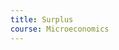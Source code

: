 ```yaml
---
title: Surplus
course: Microeconomics
---
```

<script src="/assets/js/ev.js"></script>

<script defer>
const EdgeWorth = new EconVision();
    Surplus.setGraphs({
      "idDiv": "SurplusGraph",
      "height": "650px",
      "width": "100",
      "left": -25,
      "right": 150,
      "bottom": -15,
      "top": 100,
      "showGrid": false,
      "expressions": false,
      "keypad": false,
      "zoomFit": true,
      "settingsMenu": false,
      "showXAxis": true,
      "showYAxis": true,
      "xAxisLabel": "Q(units)       ",
      "yAxisLabel": "P($)"
    });
    //Price Function
    Surplus.addFuncInput({idDiv:'PFunction', title:'Price Function for the firm', func:'f\_{p}\\left(Q\\right)', latex:'60-0.5Q', constraint:'\\left\\{Q\\ge0\\right\\}', listGraphs:\[0]});

    //MC

    Surplus.addFuncInput({idDiv:'MCFunction', title:'Marginal Cost Function for the firm', func:'f\_{mc}\\left(Q\\right)', latex:'\\frac{Q}{2}', constraint:'\\left\\{Q\\ge0\\right\\}', color:'#6042a6', listGraphs:\[0]});

    //P~MC

    Surplus.addExpression({idDiv:"PMCQOptimal", latex:"f\_{p}\\left(Q\_{opt}\\right)\\sim f\_{mc}\\left(Q\_{opt}\\right)", listGraphs:\[0]});

    Surplus.addExpression({idDiv:"PriceOptimal", latex:"P\_{opt}=f\_{p}\\left(Q\_{opt}\\right)", listGraphs:\[0]});

    //Optimal Supply&Demand

    Surplus.addExpression({idDiv:"OptimalQ", latex:"x=Q\_{opt}\\left\\{0<y<P\_{opt}\\right\\}", color:'gray', lineStyle:Desmos.Styles.DASHED, lineWidth:"0.9", listGraphs:\[0]});

    Surplus.addExpression({idDiv:"OptimalP", latex:"y=P\_{opt}\\left\\{0<x<Q\_{opt}\\right\\}", color:'gray', lineStyle:Desmos.Styles.DASHED, lineWidth:"0.9", listGraphs:\[0]});

    ////roundoptimal

    Surplus.addExpression({idDiv:"OptimalRoundQ", latex:"Q\_{opt2}=\\frac{\\operatorname{round}\\left(Q\_{opt}\\cdot100\\right)}{100}", color:'gray', listGraphs:\[0]});

    Surplus.addExpression({idDiv:"OptimalRoundP", latex:"P\_{opt2}=\\frac{\\operatorname{round}\\left(P\_{opt}\\cdot100\\right)}{100}", color:'gray', listGraphs:\[0]});

    Surplus.setValue({idDiv:"OptimalRoundQDisplay", latex:"Q\_{opt2}", listGraphs:\[0]});

    Surplus.setValue({idDiv:"OptimalRoundPDisplay", latex:"P\_{opt2}", listGraphs:\[0]});

    Surplus.addLabel({idDiv:'OptimalPoint', latex:'\\left(Q\_{opt},P_{opt}\\right)', color:'gray', label:'Market Clearing (${Q_opt2}, $${P\_opt2})', labelOrientation:Desmos.LabelOrientations.RIGHT, listGraphs:\[0]});

    //Select Option

    Surplus.addSelectInput({idDiv: "SurplusSelectInput", item: "Quota",	listGroup: \["QuotaQSlider", "QuotaQLabel", "QuotaSPDashedX", "QuotaSPDashedDemandY", "QuotaSPDashedSupplyY", "QuotaPriceDemand", "PriceQuotaSupplyRound", "QuotaPriceSupply", "ShadedCSPlusQuota", "ShadedPSPlusQuota"], listGraphs: \[0]});

    Surplus.addSelectInput({idDiv:"SurplusSelectInput", item:"Price Ceiling", listGroup:\["PriceCeilingSlider", "PriceCeillingLabel", "QuantityCeillingLabel", "MCPriceCeiling", "PriceCeilingDashedX", "PriceCeilingDashedY", "PriceCeilingDemandFun", "ShadedCSPlusPriceCeiling", "PriceCeilingSupplyFun", "ShadedPSPlusPriceCeiling"], listGraphs:\[0]});

    Surplus.addSelectInput({idDiv: "SurplusSelectInput", item: "Tax Per Unit", listGroup: \["TaxPerUnitSlider", "TaxPriceSupplyLabel", "TaxPriceDemandLabel", "TaxQuantatityLabel", "TaxDashedX", "TaxDashedDemandY", "TaxDashedSupplyY", "ShadedTaxCS", "ShadedTaxPS", "ShadedTaxDWL", "ShadedTaxGS"], listGraphs: \[0]});

    Surplus.addSelectInput({idDiv: "SurplusSelectInput", item: "Subsidy Per Unit", listGroup: \["subPerUnitSlider", "subPriceSupplyLabel", "subPriceDemandLabel", "subQuantatityLabel", "subDashedX", "subDashedDemandY", "subDashedSupplyY", "ShadedsubCS", "ShadedsubPS", "ShadedsubDWL", "ShadedsubGS","ShadedExpGS","ShadedExpGSSwitch"], listGraphs: \[0]});

    //Quota

    Surplus.addSliderInput({idDiv:"QuotaQSlider", title:"Quota", latex:"Q\_{q}", min:0, max:'Q\_{opt}', step:1, defaultValue:50, listGraphs:\[0]});

    Surplus.addLabel({idDiv:'QuotaQLabel', latex:'\\left(Q\_{q},0\\right)', color:'#c74440', label:'${Q\_q}', dragMode:Desmos.DragModes.X, labelOrientation:Desmos.LabelOrientations.BELOW, listGraphs:\[0]});

    Surplus.addExpression({idDiv:"PriceQuotaDemand", latex:"P\_{qD}=f\_{p}\\left(Q\_{q}\\right)", hidden:true, listGraphs:\[0]});

    Surplus.addExpression({idDiv:"PriceQuotaSupply", latex:"P\_{qS}=f\_{mc}\\left(Q\_{q}\\right)", hidden:true, listGraphs:\[0]});

    Surplus.addExpression({idDiv:"QuotaSPDashedX", latex:"x=Q\_{q}\\left\\{0<y<P\_{qD}\\right\\}", color:'#c74440', lineStyle:Desmos.Styles.DASHED, lineWidth:"0.9", listGraphs:\[0]});

    Surplus.addExpression({idDiv:"QuotaSPDashedDemandY", latex:"y=P\_{qD}\\left\\{0<x<Q\_{q}\\right\\}", color:'#c74440', lineStyle:Desmos.Styles.DASHED, lineWidth:"0.9", listGraphs:\[0]});

    Surplus.addExpression({idDiv:"QuotaSPDashedSupplyY", latex:"y=P\_{qS}\\left\\{0<x<Q\_{q}\\right\\}", color:'#c74440', lineStyle:Desmos.Styles.DASHED, lineWidth:"0.9", listGraphs:\[0]});

    Surplus.addExpression({idDiv:"PriceQuotaDemandRound", hidden:true, latex:"P\_{qD2}=\\frac{\\operatorname{round}\\left(P\_{qD}\\cdot100\\right)}{100}", color:'gray', listGraphs:\[0]});

    Surplus.addLabel({idDiv:'QuotaPriceDemand', hidden:true, latex:'\\left(0,P\_{qD}\\right)', color:'#c74440', label:'$${P\_qD2}', labelOrientation:Desmos.LabelOrientations.LEFT, listGraphs:\[0]});

    Surplus.addExpression({idDiv:"PriceQuotaSupplyRound", hidden:true, latex:"P\_{qS2}=\\frac{\\operatorname{round}\\left(P\_{qS}\\cdot100\\right)}{100}", color:'gray', listGraphs:\[0]});

    Surplus.addLabel({idDiv:'QuotaPriceSupply', latex:'\\left(0,P\_{qS}\\right)', color:'#c74440', label:'$${P\_qS2}', labelOrientation:Desmos.LabelOrientations.LEFT, listGraphs:\[0]});

    Surplus.addExpression({idDiv:"TotalConsumerSPFunc", latex:"f\_{tCS}\\left(x\\right)=\\left\\{0\\le x\\le Q\_{q}:f'\_{p}\\left(x\\right)x+f\_{p}\\left(0\\right)\\right\\}", color:'gray', hidden:true, listGraphs:\[0]});

    Surplus.addExpression({idDiv:"ShadedCSPlusQuota", latex:"P\_{qD}\\le y\\le f\_{tCS}\\left(x\\right)", color:'#388c46', lineStyle:Desmos.Styles.DASHED, lineWidth:"0", listGraphs:\[0]});

    Surplus.addExpression({idDiv:"TotalProducerSPFunc", latex:"f\_{tPS}\\left(x\\right)=\\left\\{0\\le x\\le Q\_{q}:f'\_{mc}\\left(x\\right)x+f\_{mc}\\left(0\\right)\\right\\}", color:'gray', hidden:true, listGraphs:\[0]});

    Surplus.addExpression({idDiv:"ShadedPSPlusQuota", hidden:false, latex:"f\_{tPS}\\left(x\\right)\\le y\\le P\\ \_{qD}", color:'#2d70b3', lineStyle:Desmos.Styles.DASHED, lineWidth:"0", listGraphs:\[0]});

    //Price Ceiling

    Surplus.addSliderInput({idDiv:"PriceCeilingSlider", title:"Price Ceiling", latex:"P\_{ceiling}", min:'f\_{mc}\\left(0\\right)', max:'P\_{opt}', step:'0.01', defaultValue:5, listGraphs:\[0]});

    Surplus.addLabel({idDiv:'PriceCeillingLabel', latex:'\\left(0,P_{ceiling}\\right)', color:'#c74440', label:'$${P\_ceiling}', dragMode:Desmos.DragModes.Y, labelOrientation:Desmos.LabelOrientations.LEFT, listGraphs:\[0]});

    Surplus.addLabel({idDiv:'QuantityCeillingLabel', latex:'\\left(Q\_{ceiling},0\\right)', color:'#c74440', label:'${Q\_ceiling}', labelOrientation:Desmos.LabelOrientations.BELOW, listGraphs:\[0]});

    Surplus.addExpression({idDiv:"MCPriceCeiling", latex:"f\_{mc}\\left(Q\_{ceiling}\\right)\\sim P\_{ceiling}", color:'#c74440', listGraphs:\[0]});

    Surplus.addExpression({idDiv:"PriceCeilingDashedX", latex:"x=Q\_{ceiling}\\left\\{0<y<f\_{p}\\left(Q\_{ceiling}\\right)\\right\\}", color:'#c74440', lineStyle:Desmos.Styles.DASHED, lineWidth:"0.9", listGraphs:\[0]});

    Surplus.addExpression({idDiv:"PriceCeilingDashedY", latex:"y=P\_{ceiling}\\left\\{0<x<Q\_{ceiling}\\right\\}", color:'#c74440', lineStyle:Desmos.Styles.DASHED, lineWidth:"0.9", listGraphs:\[0]});

    Surplus.addExpression({idDiv:"PriceCeilingDemandFun", latex:"f\_{tcCS}\\left(x\\right)=\\left\\{0\\le x\\le Q\_{ceiling}:f\_{p}'\\left(x\\right)x+f\_{p}\\left(0\\right)\\right\\}", hidden:true, listGraphs:\[0]});

    Surplus.addExpression({idDiv:"ShadedCSPlusPriceCeiling", latex:"P\_{ceiling}\\le y\\le f\_{tcCS}\\left(x\\right)", color:'#388c46', lineStyle:Desmos.Styles.DASHED, lineWidth:"0", listGraphs:\[0]});

    Surplus.addExpression({idDiv:"PriceCeilingSupplyFun", latex:"f\_{tcPS}\\left(x\\right)=\\left\\{0\\le x\\le Q\_{ceiling}:f'\_{mc}\\left(x\\right)x+f\_{mc}\\left(0\\right)\\right\\}", color:'gray', hidden:true, listGraphs:\[0]});

    Surplus.addExpression({idDiv:"ShadedPSPlusPriceCeiling", latex:"f\_{tcPS}\\left(x\\right)\\le y\\le P\_{ceiling}", color:'#2d70b3', lineStyle:Desmos.Styles.DASHED, lineWidth:"0", listGraphs:\[0]});

    //Tax

    Surplus.addSliderInput({idDiv:"TaxPerUnitSlider", title:"Tax", latex:"P\_{tax}", min:0, max:'P\_{opt}', step:'0.01', defaultValue:5, listGraphs:\[0]});

    Surplus.addExpression({idDiv:"TaxInverseSupply", latex:"g\_{s}\\left(P\\right)=f\_{mc}\\left(P\\right)+P\_{tax}", color:'#6042a6', hidden:true, listGraphs:\[0]});

    Surplus.addExpression({idDiv:"TaxInverseDemand", latex:"g\_{d}\\left(P\\right)=f\_{p}\\left(P\\right)", color:'#6042a6', hidden:true, listGraphs:\[0]});

    Surplus.addExpression({idDiv:"TaxComputeOptimalQ", latex:"g\_{s}\\left(Q\_{sopt}\\right)\\sim g\_{d}\\left(Q\_{sopt}\\right)", color:'#6042a6', hidden:true, listGraphs:\[0]});

    Surplus.addExpression({idDiv:"TaxComputeOptimalQ2", latex:"Q\_{sopt2}=\\operatorname{round}\\left(Q\_{sopt},2\\right)", color:'#6042a6', hidden:true, listGraphs:\[0]});

    Surplus.addExpression({idDiv:"TaxComputePriceDemand", latex:"p\_{dtax}=g\_{d}\\left(Q\_{sopt}\\right)", color:'#6042a6', hidden:true, listGraphs:\[0]});

    Surplus.addExpression({idDiv:"TaxComputePriceDemand2", latex:"p\_{dtax2}=\\frac{\\operatorname{round}\\left(p\_{dtax}\\cdot10^{2}\\right)}{10^{2}}", color:'#6042a6', hidden:true, listGraphs:\[0]});

    Surplus.addExpression({idDiv:"TaxComputePriceSupply", latex:"p\_{stax}=p\_{dtax}-P\_{tax}", color:'#6042a6', hidden:true, listGraphs:\[0]});

    Surplus.addExpression({idDiv:"TaxComputePriceSupply2", latex:"p\_{stax2}=\\frac{\\operatorname{round}\\left(p\_{stax}\\cdot10^{2}\\right)}{10^{2}}", color:'#6042a6', hidden:true, listGraphs:\[0]});

    Surplus.addLabel({idDiv:'TaxPriceSupplyLabel', latex:'\\left(0,p\_{stax}\\right)', color:'#c74440', label:'\`P\_{S}\`($${p\_{stax2}})', dragMode:Desmos.DragModes.Y, labelOrientation:Desmos.LabelOrientations.LEFT, listGraphs:\[0]});

    Surplus.addLabel({idDiv:'TaxPriceDemandLabel', latex:'\\left(0,p\_{dtax}\\right)', color:'#c74440', label:'\`P\_{D}\`($${p\_{dtax2}})', dragMode:Desmos.DragModes.Y, labelOrientation:Desmos.LabelOrientations.LEFT, listGraphs:\[0]});

    Surplus.addLabel({idDiv:'TaxQuantatityLabel', latex:'\\left(Q\_{sopt},0\\right)', color:'#c74440', label:'${Q\_{sopt2}}', dragMode:Desmos.DragModes.X, labelOrientation:Desmos.LabelOrientations.BELOW, listGraphs:\[0]});

    Surplus.addExpression({idDiv:"TaxDashedX", latex:"x=Q\_{sopt}\\left\\{0<y<p\_{dtax}\\right\\}", color:'#c74440', lineStyle:Desmos.Styles.DASHED, lineWidth:"0.9", listGraphs:\[0]});

    Surplus.addExpression({idDiv:"TaxDashedDemandY", latex:"y=p\_{dtax}\\left\\{0<x<Q\_{sopt}\\right\\}", color:'#c74440', lineStyle:Desmos.Styles.DASHED, lineWidth:"0.9", listGraphs:\[0]});

    Surplus.addExpression({idDiv:"TaxDashedSupplyY", latex:"y=p\_{stax}\\left\\{0<x<Q\_{sopt}\\right\\}", color:'#c74440', lineStyle:Desmos.Styles.DASHED, lineWidth:"0.9", listGraphs:\[0]});

    Surplus.addExpression({idDiv:"TaxCSFun", latex:"f\_{sgCS}\\left(x\\right)=\\left\\{0\\le x\\le Q\_{sopt}:f\_{p}'\\left(x\\right)x+f\_{p}\\left(0\\right)\\right\\}", hidden:true, listGraphs:\[0]});

    Surplus.addExpression({idDiv:"ShadedTaxCS", latex:"p\_{dtax}\\le y\\le f\_{sgCS}\\left(x\\right)", color:'#388c46', lineStyle:Desmos.Styles.DASHED, lineWidth:"0", listGraphs:\[0]});

    Surplus.addExpression({idDiv:"TaxPSFun", latex:"f\_{sgPS}\\left(x\\right)=\\left\\{0\\le x\\le Q\_{sopt}:f\_{mc}'\\left(x\\right)x+f\_{mc}\\left(0\\right)\\right\\}", color:'gray', hidden:true, listGraphs:\[0]});

    Surplus.addExpression({idDiv:"ShadedTaxPS", latex:"f\_{sgPS}\\left(x\\right)\\le y\\le p\_{stax}", color:'#2d70b3', lineStyle:Desmos.Styles.DASHED, lineWidth:"0", listGraphs:\[0]});

    Surplus.addExpression({idDiv:"ShadedTaxDWL", latex:"x\\ge Q\_{opt}\\left\\{f'\_{p}\\left(x\\right)x+f\_{p}\\left(0\\right)\\le y\\le f\_{mc}'\\left(x\\right)x\\right\\}\\left\\{x<Q\_{sopt}\\right\\}", color:'#c74440', lineStyle:Desmos.Styles.DASHED, lineWidth:"0", listGraphs:\[0]});

    Surplus.addExpression({idDiv:"ShadedTaxGS", latex:"y\\le p\_{dtax}\\left\\{0\\le x\\le Q\_{sopt}\\right\\}\\left\\{f\_{p}\\left(x\\right)\\ge y\\ge p\_{stax}\\right\\}", color:'#fa7e19', lineStyle:Desmos.Styles.DASHED, lineWidth:"0", listGraphs:\[0]});

    //Subsidy

    Surplus.addExpression({idDiv:"findYintercept", latex:"P\_{yint}=f\_{p}(0)", color:'#6042a6', hidden:true, listGraphs:\[0]});

    Surplus.addSliderInput({idDiv:"subPerUnitSlider", title:"sub", latex:"P\_{sub}", min:0, max:'P\_{yint}', step:'0.01', defaultValue:5, listGraphs:\[0]});

    Surplus.addExpression({idDiv:"subInverseSupply", latex:"s\_{s}\\left(P\\right)=f\_{mc}\\left(P\\right)-P\_{sub}", color:'#6042a6', hidden:true, listGraphs:\[0]});

    Surplus.addExpression({idDiv:"subInverseDemand", latex:"s\_{d}\\left(P\\right)=f\_{p}\\left(P\\right)", color:'#6042a6', hidden:true, listGraphs:\[0]});

    Surplus.addExpression({idDiv:"subComputeOptimalQ", latex:"s\_{s}\\left(\\theta\_{sopt}\\right)\\sim s\_{d}\\left(\\theta\_{sopt}\\right)", color:'#6042a6', hidden:true, listGraphs:\[0]});

    Surplus.addExpression({idDiv:"subComputeOptimalQ2", latex:"\\theta\_{sopt2}=\\operatorname{round}\\left(\\theta\_{sopt},2\\right)", color:'#6042a6', hidden:true, listGraphs:\[0]});

    Surplus.addExpression({idDiv:"subComputePriceDemand", latex:"p\_{dsub}=s\_{s}\\left(\\theta\_{sopt}\\right)", color:'#6042a6', hidden:true, listGraphs:\[0]});

    Surplus.addExpression({idDiv:"subComputePriceDemand2", latex:"p\_{dsub2}=\\frac{\\operatorname{round}\\left(p\_{dsub}\\cdot10^{2}\\right)}{10^{2}}", color:'#6042a6', hidden:true, listGraphs:\[0]});

    Surplus.addExpression({idDiv:"subComputePriceSupply", latex:"p\_{ssub}=p\_{dsub}+P\_{sub}", color:'#6042a6', hidden:true, listGraphs:\[0]});

    Surplus.addExpression({idDiv:"subComputePriceSupply2", latex:"p\_{ssub2}=\\frac{\\operatorname{round}\\left(p\_{ssub}\\cdot10^{2}\\right)}{10^{2}}", color:'#6042a6', hidden:true, listGraphs:\[0]});

    Surplus.addLabel({idDiv:'subPriceSupplyLabel', latex:'\\left(0,p\_{ssub}\\right)', color:'#c74440', label:'\`P\_{S}\`($${p\_{ssub2}})', dragMode:Desmos.DragModes.Y, labelOrientation:Desmos.LabelOrientations.LEFT, listGraphs:\[0]});

    Surplus.addLabel({idDiv:'subPriceDemandLabel', latex:'\\left(0,p\_{dsub}\\right)', color:'#c74440', label:'\`P\_{D}\`($${p\_{dsub2}})', dragMode:Desmos.DragModes.Y, labelOrientation:Desmos.LabelOrientations.LEFT, listGraphs:\[0]});

    Surplus.addLabel({idDiv:'subQuantatityLabel', latex:'\\left(\\theta\_{sopt},0\\right)', color:'#c74440', label:'${\\theta\_{sopt2}}', dragMode:Desmos.DragModes.X, labelOrientation:Desmos.LabelOrientations.BELOW, listGraphs:\[0]});

    Surplus.addExpression({idDiv:"subDashedX", latex:"x=\\theta\_{sopt}\\left\\{0<y<p\_{dsub}\\right\\}", color:'#c74440', lineStyle:Desmos.Styles.DASHED, lineWidth:"0.9", listGraphs:\[0]});

    Surplus.addExpression({idDiv:"subDashedDemandY", latex:"y=p\_{dsub}\\left\\{0<x<\\theta\_{sopt}\\right\\}", color:'#c74440', lineStyle:Desmos.Styles.DASHED, lineWidth:"0.9", listGraphs:\[0]});

    Surplus.addExpression({idDiv:"subDashedSupplyY", latex:"y=p\_{ssub}\\left\\{0<x<\\theta\_{sopt}\\right\\}", color:'#c74440', lineStyle:Desmos.Styles.DASHED, lineWidth:"0.9", listGraphs:\[0]});

    Surplus.addExpression({idDiv:"subCSFun", latex:"k\_{sgCS}\\left(x\\right)=\\left\\{0\\le x\\le \\theta\_{sopt}:f\_{p}'\\left(x\\right)x+f\_{p}\\left(0\\right)\\right\\}", hidden:true, listGraphs:\[0]});

    Surplus.addExpression({idDiv:"ShadedsubCS", latex:"p\_{dsub}\\le y\\le k\_{sgCS}\\left(x\\right)", color:'#388c46', lineStyle:Desmos.Styles.DASHED, lineWidth:"0", listGraphs:\[0]});

    Surplus.addExpression({idDiv:"subPSFun", latex:"k\_{sgPS}\\left(x\\right)=\\left\\{0\\le x\\le \\theta\_{sopt}:f\_{mc}'\\left(x\\right)x+f\_{mc}\\left(0\\right)\\right\\}", color:'gray', hidden:true, listGraphs:\[0]});

    Surplus.addExpression({idDiv:"ShadedsubPS", latex:"k\_{sgPS}\\left(x\\right)\\le y\\le p\_{ssub}", color:'#2d70b3', lineStyle:Desmos.Styles.DASHED, lineWidth:"0", listGraphs:\[0]});

    Surplus.addExpression({idDiv:"ShadedsubDWL", latex:"x\\ge P\_{opt}\\left\\{f'\_{p}\\left(x\\right)x+f\_{p}\\left(0\\right)\\le y\\le f\_{mc}'\\left(x\\right)x\\right\\}\\left\\{x<\\theta\_{sopt}\\right\\}", color:'#c74440', lineStyle:Desmos.Styles.DASHED, lineWidth:"0", listGraphs:\[0]});

    Surplus.addExpression({idDiv:"ShadedsubGS", latex:"y\\le p\_{dsub}\\left\\{0\\le x\\le \\theta\_{sopt}\\right\\}\\left\\{f\_{p}\\left(x\\right)\\ge y\\ge p\_{ssub}\\right\\}", color:'#fa7e19', lineStyle:Desmos.Styles.DASHED, lineWidth:"0", listGraphs:\[0]});


    //Government Expenditure

    Surplus.addExpression({idDiv:"ShadedExpGS", latex:"p\_{dsub}\\le y\\le p\_{ssub}\\left\\{0\\le x\\le \\theta\_{sopt}\\right\\}", color:'#fa7e19', hidden:false, lineStyle:Desmos.Styles.DASHED, lineWidth:"0", listGraphs:\[0]});

    Surplus.addSwitchInput({idDiv:"ShadedExpGSSwitch", title:"Display Government Expenditures", hideToggle:true, idDivs:\["ShadedExpGS"], listGraphs:\[0]});


    Surplus.setInstructions({

    title: "Price Function",

    content: '<b>Input the price function for the firm.</b> Make sure P is a function of Q, such that Q shows on the right hand side of the equation.\

    <br> \\theory{"Finding the Price Function for the Firm","The problem set question may not give you the function directly, but instead, give you the slope of the demand curve %%\\frac{dQ}{dP}%% and a point on the curve (usually the equilibrium quantity and equilibrium price). You will need to use the slope and the point on the curve to derive the market demand function. To do this, first recognize that the slope of the demand curve is the %%\\frac{dQ}{dP}%%, which tells us that %%Q%% is on the left hand side of the expression. For instance, let us say that the question tells us that the slope of the demand curve %%\\frac{dQ}{dP}%% is -10. Then the expression we have is as follows: %%Q=-10P+c%%, where %%c%% is the intercept. The question also gives us the equilibrium quantity and price (200, 20). Substituting (200, 20) into the expression, we have that %%200=-10(20)+c%%. We can solve for %%c=400%%. Now, we need to rearrange the expression to get the price function for the firm %%P(Q)%%, where %%P%% is a function of %%Q%%. Bring %%P%% to the left hand side of the equation and simplify the terms. The price function for the firm is hence %%P=40-\\frac{Q}{10}%%. This is what you should input into the calculator."}'

    });


    Surplus.setInstructions({
      title: "Marginal Cost",
      content: '<b>Input the marginal cost function for the firm C(Q).</b> Make sure C is a function of Q, such that Q shows on the right hand side of the equation. \\tip{"You may need to follow the same procedure as explained in the previous step to derive the marginal cost function of the firm from the parameters given in the question."}'
    });


    Surplus.setInstructions({
      title: "Drop down selection",
      content: '<b>Choose the intervention you would like to study from the drop-down list.</b> You can choose between a quota, a price ceiling, a per-unit subsidy, or a per-unit tax.'
    });


    Surplus.setInstructions({
      title: "Adjusting intervention",
      content: '<b>Input the value of the quota/price ceiling/subsidy/tax.</b> The graph will automatically display the consumer surplus in green, the producer surplus in blue, and the government surplus (if any) in orange. In the specific case of a subsidy, the deadweight loss will be displayed in red.\
      \\tip{"For quota and price ceiling, you can also change the value of the quota/ price ceiling by clicking and dragging the enlarged red label that shows the quota/ price ceiling on the graph itself."}'
    });



    Surplus.setCreators({
      title: "Developer",
      name: "Radi",
      school: "GS’23"
    });

    Surplus.setCreators({
      title: "Editor",
      name: "Kyla",
      school: "CC’24"
    });


    Surplus.setScriptPackage({'replaceExp':true,'replaceLatex':true,'replaceTip':true,'replaceTheory':true,'refresh':true});
      </script>
